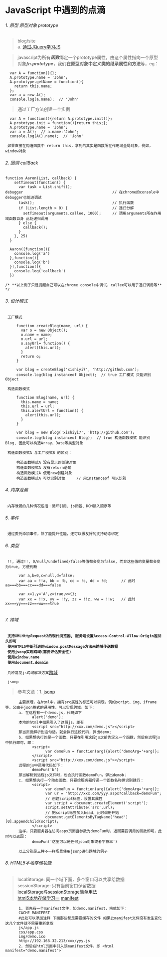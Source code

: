 # JavaScript 中遇到的点滴

###### 1. 原型 原型对象 prototype

> blog/site  
      a. [通过JQuery学习JS](http://www.cnblogs.com/baochuan/archive/2012/11/22/2782343.html)

> javascript为所有***函数***绑定一个prototype属性，由这个属性指向一个原型对象***fn.prototype***，我们**在原型对象中定义类的继承属性和方法**等，eg：

```
  var A = function(){};
  A.prototype.name = 'John';
  A.prototype.getName = function(){
    return this.name;
  };  
  var a = new A();
  console.log(a.name);  // 'John'
```

> 通过工厂方法创建一个实例

```
  var A = function(){return A.prototype.init()};
  A.prototype.init = function(){return this;};
  A.prototype.name = 'John';
  var a = A();  // a.name:'John';
  console.log(A().name);  // 'John'
```

` 如果直接在构造函数中 return this，拿到的其实是函数所在作用域全局对象，例如，window对象`

###### 2. 回调 callBack

```
function Aaron(List, callback) {
    setTimeout(function() {
      var task = List.shift();
debugger                                        // 在chrome的console中 debugger也能进调试
      task();                                   // 执行函数
      if (List.length > 0) {                    // 递归分解
        setTimeout(arguments.callee, 1000);     // 调用arguments所在作用域函数自身 此处递归调用           
      } else {
        callback();
      }
    }, 25)
  }

  Aaron([function(){
    console.log('a')
  },function(){
    console.log('b')
  }],function(){
    console.log('callback')
  })
  
/* **以上例子只是提醒自己可以在chrome console中调试、callee可以用于递归调用等** */
```

###### 3. 设计模式

 ` 工厂模式`
 ```
      function createBlog(name, url) {
        var o = new Object();
        o.name = name;
        o.url = url;
        o.sayUrl= function() {
          alert(this.url);
        }
        return o;
      }
       
      var blog = createBlog('xishiyi7', 'http://github.com');
      console.log(blog instanceof Object);  // true 工厂模式 只能识别 Object
 ```
 
 ` 构造函数模式`
 ```
      function Blog(name, url) {
        this.name = name;
        this.url = url;
        this.alertUrl = function() {
          alert(this.url);
        }
      }
       
      var blog = new Blog('xishiyi7', 'http://github.com');
      console.log(blog instanceof Blog);  // true 构造函数模式 能识别 Blog, 因此可以构造Array、Date等类型对象
 ```
 
 ` 构造函数模式A 与工厂模式B 的区别：`
 ```
      构造函数模式A 没有显示的创建对象
      构造函数模式A 没有return语句
      构造函数模式A 使用new创建对象
      构造函数模式A 可以识别对象     // 用instanceof 可以识别
 ```
 
###### 4. 内存泄漏

` 内存泄漏的几种情况包括：循环引用、js闭包、DOM插入顺序等`

###### 5. 事件

` 通过委托添加事件，除了能提升性能，还可以很友好的支持动态绑定`

###### 6. 类型

` !!, 通过!!, 0/null/undefined/false等值都会变为false, 而非这些值的变量都会变为true, 方便判断`
```
      var a,b=0,c=null,d=false;
      var aa = !!a, bb = !b, cc = !c, dd = !d;      // 此时 aa===bb===cc===dd===false
      
      var x=1,y='A',z=true,w={};
      var xx = !!x, yy = !!y, zz = !!z, ww = !!w;   // 此时 xx===yy===zz===ww===true        
      
```

###### 7. 跨域

**` 支持XMLHttpRequest2的现代浏览器, 服务端设置Access-Control-Allow-Origin返回头即可`**  
**` 使用HTML5中新引进的window.postMessage方法来跨域传送数据`**  
**` 使用jsonp实现跨域(需要评估安全性)`**  
**` 使用window.name`**  
**` 使用document.domain`**

` 几种常见js跨域解决方案`[跨域](http://www.cnblogs.com/2050/p/3191744.html)

` jsonp`
> 参考文章：1. [jsonp](http://www.cnblogs.com/duanhuajian/p/3152617.html)

```
      主要原理，在html中，拥有src属性的标签可以实现，例如script、img、iframe等，又由于json格式的通用性，可以实现跨域。如下:  
      a. 在远程有一个demo.js，代码如下
            alert('demo');
      本地的html中如果引入了这段js，即有  
            <script src="http://xxx.com/demo.js"></script>
      那当页面解析到这句话，就会执行这段代码，弹出demo;
      b. 如果想执行的是一个函数，只要在引用这段js之前先定义一个函数，然后在远程js中执行即可，即：
            <script>
                  var demoFun = function(arg){alert('demoArg='+arg)};
            </script>
            <script src="http://xxx.com/demo.js"></script>
      远程的js中调用代码如下：
            demoFun('b')
      那当解析到远程js文件时，也会执行函数demoFun，弹出demob；
      c. 如果想执行一个动态函数，只要给服务器传递一个函数名称供识别就行：
            <script>
                  var demoFun = function(arg){alert('demoArg='+arg)};
                  var ur = "http://xxx.com/yyy.aspx?callback=demoFun";
                  // 创建script标签，设置其属性
                  var script = document.createElement('script');
                  script.setAttribute('src',url);
                  // 把script标签加入head，此时调用开始
                  document.getElementsByTagName('head')[0].appendChild(script); 
            </script>
      这样，只要服务器在访问aspx页面且参数为demoFun时，返回需要调用的函数即可，此时可以返回：
            demoFun('这里可以是任何json对象或者字符串')
            
      以上分别是三种不一样场景使用jsonp进行跨域的例子

```

###### 8. HTML5本地存储功能
> localStorage: 同一个域下面，多个窗口可以共享给数据  
> sessionStorage: 只有当前窗口保留数据  
> [localStorage与sessionStorage简单用法](http://www.cnblogs.com/xiaowei0705/archive/2011/04/19/2021372.html)  
> [html5本地存储学习一](http://blog.csdn.net/fyq891014/article/details/7625805)
> [manifest](http://www.cnblogs.com/_franky/archive/2012/11/23/2783947.html)
```
      1. 首先有一个manifest文件，如demo.manifest，格式如下：  
      CACHE MANIFEST
      #此处可以添加注释 下面那些都是需要缓存的文件 如果此manifest文件没有发生变化 这几个文件就不需要重新拿取
      js/app.js
      css/app.css
      img/demo.ico
      http://192.168.32.213/xxx/yyy.js    
      2. 然后在html页面中引入该manifest文件，即 <html manifest="demo.manifest">`
```
